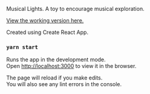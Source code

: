 Musical Lights. A toy to encourage musical exploration.

[View the working version here.](https://musical-lights.ams3.digitaloceanspaces.com/index.html)

Created using Create React App.

### `yarn start`

Runs the app in the development mode.<br />
Open [http://localhost:3000](http://localhost:3000) to view it in the browser.

The page will reload if you make edits.<br />
You will also see any lint errors in the console.
